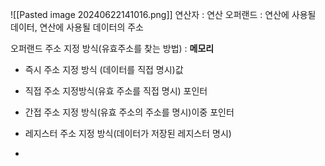![[Pasted image 20240622141016.png]]
연산자 : 연산
오퍼랜드 : 연산에 사용될 데이터, 연산에 사용될 데이터의 주소

오퍼랜드 주소 지정 방식(유효주소를 찾는 방법) :
**메모리**
- 즉시 주소 지정 방식 (데이터를 직접 명시)값 
- 직접 주소 지정방식(유효 주소를 직접 명시) 포인터
- 간접 주소 지정 방식(유효 주소의 주소를 명시)이중 포인터

- 레지스터 주소 지정 방식(데이터가 저장된 레지스터 명시)
- 